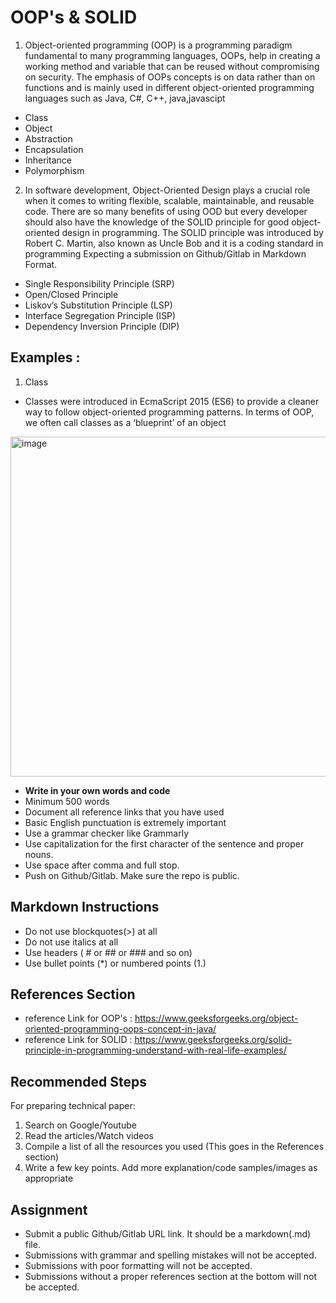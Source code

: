 # OOP's & SOLID

1) Object-oriented programming (OOP) is a programming paradigm fundamental to many programming languages, OOPs, help in creating a working method and variable that can be reused without compromising on security. The emphasis of OOPs concepts is on data rather than on functions and is mainly used in different object-oriented programming languages such as Java, C#, C++, java,javascipt 
* Class
* Object
* Abstraction
* Encapsulation
* Inheritance
* Polymorphism

2) In software development, Object-Oriented Design plays a crucial role when it comes to writing flexible, scalable, maintainable, and reusable code. There are so many benefits of using OOD but every developer should also have the knowledge of the SOLID principle for good object-oriented design in programming. The SOLID principle was introduced by Robert C. Martin, also known as Uncle Bob and it is a coding standard in programming
Expecting a submission on Github/Gitlab in Markdown Format.
* Single Responsibility Principle (SRP)
* Open/Closed Principle
* Liskov’s Substitution Principle (LSP)
* Interface Segregation Principle (ISP)
* Dependency Inversion Principle (DIP)









## Examples : 
1) Class 
* Classes were introduced in EcmaScript 2015 (ES6) to provide a cleaner way to follow object-oriented programming patterns. In terms of OOP, we often call classes as a ‘blueprint’ of an object
<img width="544" alt="image" src="https://user-images.githubusercontent.com/84218281/192865573-76b2e346-1251-476e-9382-6cea3e11b6ec.png">


* **Write in your own words and code**
* Minimum 500 words
* Document all reference links that you have used
* Basic English punctuation is extremely important
* Use a grammar checker like Grammarly
* Use capitalization for the first character of the sentence and proper nouns.
* Use space after comma and full stop.
* Push on Github/Gitlab. Make sure the repo is public.

## Markdown Instructions
* Do not use blockquotes(>) at all
* Do not use italics at all
* Use headers ( # or ## or ### and so on)
* Use bullet points (*) or numbered points (1.)

## References Section
* reference Link for OOP's : https://www.geeksforgeeks.org/object-oriented-programming-oops-concept-in-java/
* reference Link for SOLID : https://www.geeksforgeeks.org/solid-principle-in-programming-understand-with-real-life-examples/

## Recommended Steps
For preparing technical paper:
1. Search on Google/Youtube
2. Read the articles/Watch videos
3. Compile a list of all the resources you used (This goes in the References section)
4. Write a few key points. Add more explanation/code samples/images as appropriate

## Assignment

* Submit a public Github/Gitlab URL link. It should be a markdown(.md) file.
* Submissions with grammar and spelling mistakes will not be accepted.
* Submissions with poor formatting will not be accepted.
* Submissions without a proper references section at the bottom will not be accepted.
